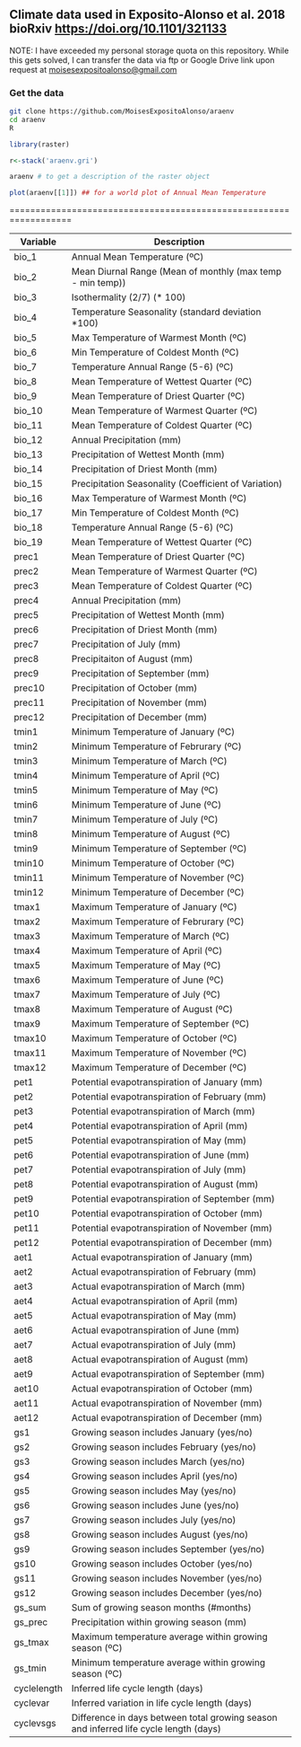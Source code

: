 ## Climate data used in Exposito-Alonso et al. 2018 bioRxiv https://doi.org/10.1101/321133

NOTE: I have exceeded my personal storage quota on this repository. While this gets solved, I can transfer the data via ftp or Google Drive link upon request at moisesexpositoalonso@gmail.com


### Get the data
``` sh
git clone https://github.com/MoisesExpositoAlonso/araenv
cd araenv
R
```

``` R
library(raster)

r<-stack('araenv.gri')

araenv # to get a description of the raster object

plot(araenv[[1]]) ## for a world plot of Annual Mean Temperature

```


==================================================================

|Variable|Description|
|--------|-----------|
|bio_1|Annual Mean Temperature (ºC)|
|bio_2|Mean Diurnal Range (Mean of monthly (max temp - min temp))|
|bio_3|Isothermality (2/7) (* 100)|
|bio_4|Temperature Seasonality (standard deviation *100)|
|bio_5|Max Temperature of Warmest Month (ºC)|
|bio_6|Min Temperature of Coldest Month (ºC)|
|bio_7|Temperature Annual Range (5-6) (ºC)|
|bio_8|Mean Temperature of Wettest Quarter (ºC)|
|bio_9|Mean Temperature of Driest Quarter (ºC)|
|bio_10|Mean Temperature of Warmest Quarter (ºC)|
|bio_11|Mean Temperature of Coldest Quarter (ºC)|
|bio_12|Annual Precipitation (mm)|
|bio_13|Precipitation of Wettest Month (mm)|
|bio_14|Precipitation of Driest Month (mm)|
|bio_15|Precipitation Seasonality (Coefficient of Variation)|
|bio_16|Max Temperature of Warmest Month (ºC)|
|bio_17|Min Temperature of Coldest Month (ºC)|
|bio_18|Temperature Annual Range (5-6) (ºC)|
|bio_19|Mean Temperature of Wettest Quarter (ºC)|
|prec1|Mean Temperature of Driest Quarter (ºC)|
|prec2|Mean Temperature of Warmest Quarter (ºC)|
|prec3|Mean Temperature of Coldest Quarter (ºC)|
|prec4|Annual Precipitation (mm)|
|prec5|Precipitation of Wettest Month (mm)|
|prec6|Precipitation of Driest Month (mm)|
|prec7|Precipitation of July (mm)|
|prec8|Precipitaiton of August (mm)|
|prec9|Precipitation of September (mm)|
|prec10|Precipitation of October (mm)|
|prec11|Precipitation of November (mm)|
|prec12|Precipitation of December (mm)|
|tmin1|Minimum Temperature of January (ºC)|
|tmin2|Minimum Temperature of Februrary (ºC)|
|tmin3|Minimum Temperature of March (ºC)|
|tmin4|Minimum Temperature of April (ºC)|
|tmin5|Minimum Temperature of May (ºC)|
|tmin6|Minimum Temperature of June (ºC)|
|tmin7|Minimum Temperature of July (ºC)|
|tmin8|Minimum Temperature of August (ºC)|
|tmin9|Minimum Temperature of September (ºC)|
|tmin10|Minimum Temperature of October (ºC)|
|tmin11|Minimum Temperature of November (ºC)|
|tmin12|Minimum Temperature of December (ºC)|
|tmax1|Maximum Temperature of January (ºC)|
|tmax2|Maximum Temperature of Februrary (ºC)|
|tmax3|Maximum Temperature of March (ºC)|
|tmax4|Maximum Temperature of April (ºC)|
|tmax5|Maximum Temperature of May (ºC)|
|tmax6|Maximum Temperature of June (ºC)|
|tmax7|Maximum Temperature of July (ºC)|
|tmax8|Maximum Temperature of August (ºC)|
|tmax9|Maximum Temperature of September (ºC)|
|tmax10|Maximum Temperature of October (ºC)|
|tmax11|Maximum Temperature of November (ºC)|
|tmax12|Maximum Temperature of December (ºC)|
|pet1|Potential evapotranspiration of January (mm)|
|pet2|Potential evapotranspiration of February (mm)|
|pet3|Potential evapotranspiration of March (mm)|
|pet4|Potential evapotranspiration of April (mm)|
|pet5|Potential evapotranspiration of May (mm)|
|pet6|Potential evapotranspiration of June (mm)|
|pet7|Potential evapotranspiration of July (mm)|
|pet8|Potential evapotranspiration of August (mm)|
|pet9|Potential evapotranspiration of September (mm)|
|pet10|Potential evapotranspiration of October (mm)|
|pet11|Potential evapotranspiration of November (mm)|
|pet12|Potential evapotranspiration of December (mm)|
|aet1|Actual evapotranspiration of January (mm)|
|aet2|Actual evapotranspiration of February (mm)|
|aet3|Actual evapotranspiration of March (mm)|
|aet4|Actual evapotranspiration of April (mm)|
|aet5|Actual evapotranspiration of May (mm)|
|aet6|Actual evapotranspiration of June (mm)|
|aet7|Actual evapotranspiration of July (mm)|
|aet8|Actual evapotranspiration of August (mm)|
|aet9|Actual evapotranspiration of September (mm)|
|aet10|Actual evapotranspiration of October (mm)|
|aet11|Actual evapotranspiration of November (mm)|
|aet12|Actual evapotranspiration of December (mm)|
|gs1|Growing season includes January (yes/no)|
|gs2|Growing season includes February (yes/no)|
|gs3|Growing season includes March (yes/no)|
|gs4|Growing season includes April (yes/no)|
|gs5|Growing season includes May (yes/no)|
|gs6|Growing season includes June (yes/no)|
|gs7|Growing season includes July (yes/no)|
|gs8|Growing season includes August (yes/no)|
|gs9|Growing season includes September (yes/no)|
|gs10|Growing season includes October (yes/no)|
|gs11|Growing season includes November (yes/no)|
|gs12|Growing season includes December (yes/no)|
|gs_sum|Sum of growing season months (#months)|
|gs_prec|Precipitation within growing season (mm)|
|gs_tmax|Maximum temperature average within growing season (ºC)|
|gs_tmin|Minimum temperature average within growing season (ºC)|
|cyclelength|Inferred life cycle length (days)|
|cyclevar|Inferred variation in life cycle length (days)|
|cyclevsgs|Difference in days between total growing season and inferred life cycle length (days)|



